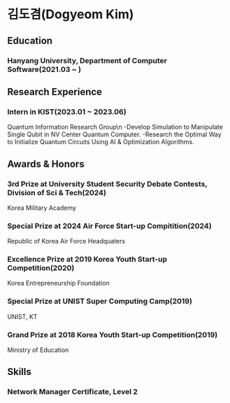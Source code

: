 # 김도겸(Dogyeom Kim)

## Education
### Hanyang University, Department of Computer Software(2021.03 ~ )

## Research Experience
### Intern in KIST(2023.01 ~ 2023.06)
Quantum Information Research Group\n
-Develop Simulation to Manipulate Single Qubit in NV Center Quantum Computer.
-Research the Optimal Way to Initialize Quantum Circuits Using AI & Optimization Algorithms.

## Awards & Honors
### 3rd Prize at University Student Security Debate Contests, Division of Sci & Tech(2024)
Korea Military Academy
### Special Prize at 2024 Air Force Start-up Compitition(2024)
Republic of Korea Air Force Headquaters
### Excellence Prize at 2019 Korea Youth Start-up Competition(2020)
Korea Entrepreneurship Foundation
### Special Prize at UNIST Super Computing Camp(2019)
UNIST, KT
### Grand Prize at 2018 Korea Youth Start-up Competition(2019)
Ministry of Education

## Skills
### Network Manager Certificate, Level 2
